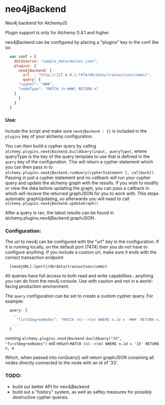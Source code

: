 neo4jBackend
============

Neo4j backend for AlchemyJS

Plugin support is only for Alchemy 0.4.1 and higher.

neo4jBackend can be configured by placing a "plugins" key in the conf like so:

~~~ js
  var conf = {
    dataSource: "sample_data/movies.json",
    plugins: {
      neo4jBackend: {
        url  : "http://127.0.0.1:7474/db/data/transaction/commit",
        query: {
	  "cypher": "###",
	  "nodeType": "MATCH (n:###) RETURN n"
	}
      }
    }
  }
~~~

### Use:

Include the script and make sure `neo4jBackend : {}` is included in the `plugins` key of your alchemy configuration.

You can then build a cypher query by calling `alchemy.plugins.neo4jBackend.buildQuery(input, queryType)`, where queryType is the key of the query template to use that is defined in the `query` key of the configuration.  This will return a cypher statement which you can then pass in to `alchemy.plugins.neo4jBackend.runQuery(cypherStatement [, callback])`.  Passing in just a cypher statement and no callback will run your cypher query and update the alchemy graph with the results.  If you wish to modify or view the data before updating the graph, you can pass a callback in which will recieve the returned graphJSON for you to work with.  This stops automatic graphUpdating, so afterwards you will need to call `alchemy.plugins.neo4jBackend.updateGraph()`

After a query is ran, the latest results can be found in alchemy.plugins.neo4jBackend.graphJSON .

### Configuration:
The url to neo4j can be configured with the "url" key in the configuration.  If it is running locally, on the default port (7474) then you do not have to configure anything.  If you include a custom url, make sure it ends with the correct transaction endpoint 

~~~
  [neo4jURL]:[port]/db/data/transaction/commit
~~~

All queries have full access to both read and write capabilities...anything you can do from the neo4j console.
Use with caution and not in a world-facing production environment.

The `query` configuration can be set to create a custom cypher query. For example:

~~~ js 
  query: {
   ...
     "firstDegreeNodes": "MATCH (n)-->(m) WHERE n.id = '###' RETURN n, m",
   ...
  }
~~~

running `alchemy.plugins.neo4jBackend.buildQuery("33", "firstDegreeNodes")` will return
`MATCH (n)-->(m) WHERE n.id = '33' RETURN n, m`

Which, when passed into runQuery() will return graphJSON conaining all nodes directly connected to the node with an id of '33'.

### TODO:
* build out better API for neo4jBackend
* build out a "history" system, as well as saftey measures for possibly destructive cypher queries.
